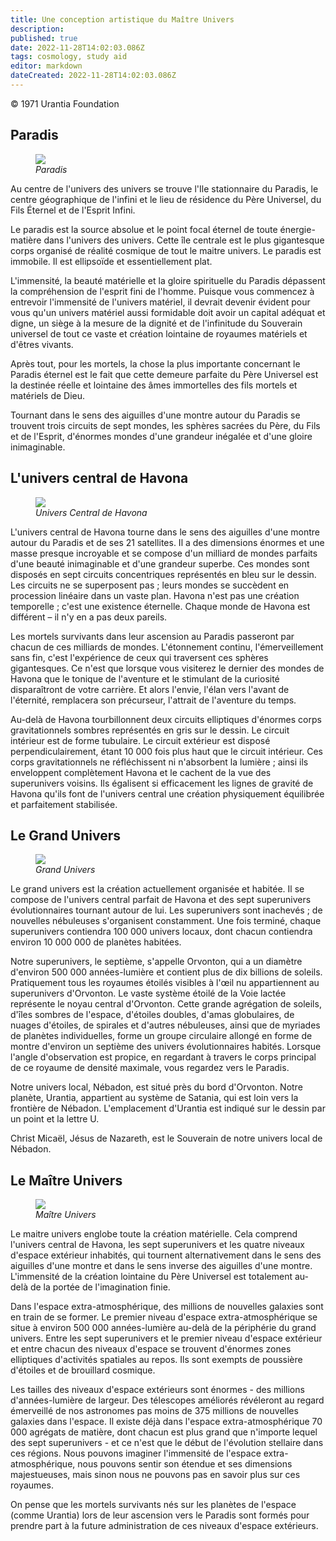 ```yaml
---
title: Une conception artistique du Maître Univers
description:
published: true
date: 2022-11-28T14:02:03.086Z
tags: cosmology, study aid
editor: markdown
dateCreated: 2022-11-28T14:02:03.086Z
---
```



<p class="v-card v-sheet theme--light grey lighten-3 px-2">© 1971 Urantia Foundation</p>

## Paradis

<figure id="Master_fig_1" class="image urantiapedia">
<img src="/image/article/Paradise-700.jpg">
<figcaption><em>Paradis</em></figcaption>
</figure>

Au centre de l'univers des univers se trouve l'Ile stationnaire du Paradis, le centre géographique de l'infini et le lieu de résidence du Père Universel, du Fils Éternel et de l'Esprit Infini.

Le paradis est la source absolue et le point focal éternel de toute énergie-matière dans l'univers des univers. Cette île centrale est le plus gigantesque corps organisé de réalité cosmique de tout le maitre univers. Le paradis est immobile. Il est ellipsoïde et essentiellement plat.

L'immensité, la beauté matérielle et la gloire spirituelle du Paradis dépassent la compréhension de l'esprit fini de l'homme. Puisque vous commencez à entrevoir l'immensité de l'univers matériel, il devrait devenir évident pour vous qu'un univers matériel aussi formidable doit avoir un capital adéquat et digne, un siège à la mesure de la dignité et de l'infinitude du Souverain universel de tout ce vaste et création lointaine de royaumes matériels et d'êtres vivants.

Après tout, pour les mortels, la chose la plus importante concernant le Paradis éternel est le fait que cette demeure parfaite du Père Universel est la destinée réelle et lointaine des âmes immortelles des fils mortels et matériels de Dieu.

Tournant dans le sens des aiguilles d'une montre autour du Paradis se trouvent trois circuits de sept mondes, les sphères sacrées du Père, du Fils et de l'Esprit, d'énormes mondes d'une grandeur inégalée et d'une gloire inimaginable.

## L'univers central de Havona

<figure id="Master_fig_2" class="image urantiapedia">
<img src="/image/article/Central-Universe-of-Havona-700.jpg">
<figcaption><em>Univers Central de Havona</em></figcaption>
</figure>

L'univers central de Havona tourne dans le sens des aiguilles d'une montre autour du Paradis et de ses 21 satellites. Il a des dimensions énormes et une masse presque incroyable et se compose d'un milliard de mondes parfaits d'une beauté inimaginable et d'une grandeur superbe. Ces mondes sont disposés en sept circuits concentriques représentés en bleu sur le dessin. Les circuits ne se superposent pas ; leurs mondes se succèdent en procession linéaire dans un vaste plan. Havona n'est pas une création temporelle ; c'est une existence éternelle. Chaque monde de Havona est différent – ​​il n'y en a pas deux pareils.

Les mortels survivants dans leur ascension au Paradis passeront par chacun de ces milliards de mondes. L'étonnement continu, l'émerveillement sans fin, c'est l'expérience de ceux qui traversent ces sphères gigantesques. Ce n'est que lorsque vous visiterez le dernier des mondes de Havona que le tonique de l'aventure et le stimulant de la curiosité disparaîtront de votre carrière. Et alors l'envie, l'élan vers l'avant de l'éternité, remplacera son précurseur, l'attrait de l'aventure du temps.

Au-delà de Havona tourbillonnent deux circuits elliptiques d'énormes corps gravitationnels sombres représentés en gris sur le dessin. Le circuit intérieur est de forme tubulaire. Le circuit extérieur est disposé perpendiculairement, étant 10 000 fois plus haut que le circuit intérieur. Ces corps gravitationnels ne réfléchissent ni n'absorbent la lumière ; ainsi ils enveloppent complètement Havona et le cachent de la vue des superunivers voisins. Ils égalisent si efficacement les lignes de gravité de Havona qu'ils font de l'univers central une création physiquement équilibrée et parfaitement stabilisée.

## Le Grand Univers

<figure id="Master_fig_3" class="image urantiapedia">
<img src="/image/article/Grand-Universe-700.jpg">
<figcaption><em>Grand Univers</em></figcaption>
</figure>

Le grand univers est la création actuellement organisée et habitée. Il se compose de l'univers central parfait de Havona et des sept superunivers évolutionnaires tournant autour de lui. Les superunivers sont inachevés ; de nouvelles nébuleuses s'organisent constamment. Une fois terminé, chaque superunivers contiendra 100 000 univers locaux, dont chacun contiendra environ 10 000 000 de planètes habitées.

Notre superunivers, le septième, s'appelle Orvonton, qui a un diamètre d'environ 500 000 années-lumière et contient plus de dix billions de soleils. Pratiquement tous les royaumes étoilés visibles à l'œil nu appartiennent au superunivers d'Orvonton. Le vaste système étoilé de la Voie lactée représente le noyau central d'Orvonton. Cette grande agrégation de soleils, d'îles sombres de l'espace, d'étoiles doubles, d'amas globulaires, de nuages ​​d'étoiles, de spirales et d'autres nébuleuses, ainsi que de myriades de planètes individuelles, forme un groupe circulaire allongé en forme de montre d'environ un septième des univers évolutionnaires habités. Lorsque l'angle d'observation est propice, en regardant à travers le corps principal de ce royaume de densité maximale, vous regardez vers le Paradis.

Notre univers local, Nébadon, est situé près du bord d'Orvonton. Notre planète, Urantia, appartient au système de Satania, qui est loin vers la frontière de Nébadon. L'emplacement d'Urantia est indiqué sur le dessin par un point et la lettre U.

Christ Micaël, Jésus de Nazareth, est le Souverain de notre univers local de Nébadon.

## Le Maître Univers

<figure id="Master_fig_4" class="image urantiapedia">
<img src="/image/article/Master-Universe-700.jpg">
<figcaption><em>Maître Univers</em></figcaption>
</figure>

Le maitre univers englobe toute la création matérielle. Cela comprend l'univers central de Havona, les sept superunivers et les quatre niveaux d'espace extérieur inhabités, qui tournent alternativement dans le sens des aiguilles d'une montre et dans le sens inverse des aiguilles d'une montre. L'immensité de la création lointaine du Père Universel est totalement au-delà de la portée de l'imagination finie.

Dans l'espace extra-atmosphérique, des millions de nouvelles galaxies sont en train de se former. Le premier niveau d'espace extra-atmosphérique se situe à environ 500 000 années-lumière au-delà de la périphérie du grand univers. Entre les sept superunivers et le premier niveau d'espace extérieur et entre chacun des niveaux d'espace se trouvent d'énormes zones elliptiques d'activités spatiales au repos. Ils sont exempts de poussière d'étoiles et de brouillard cosmique.

Les tailles des niveaux d'espace extérieurs sont énormes - des millions d'années-lumière de largeur. Des télescopes améliorés révéleront au regard émerveillé de nos astronomes pas moins de 375 millions de nouvelles galaxies dans l'espace. Il existe déjà dans l'espace extra-atmosphérique 70 000 agrégats de matière, dont chacun est plus grand que n'importe lequel des sept superunivers - et ce n'est que le début de l'évolution stellaire dans ces régions. Nous pouvons imaginer l'immensité de l'espace extra-atmosphérique, nous pouvons sentir son étendue et ses dimensions majestueuses, mais sinon nous ne pouvons pas en savoir plus sur ces royaumes.

On pense que les mortels survivants nés sur les planètes de l'espace (comme Urantia) lors de leur ascension vers le Paradis sont formés pour prendre part à la future administration de ces niveaux d'espace extérieurs.